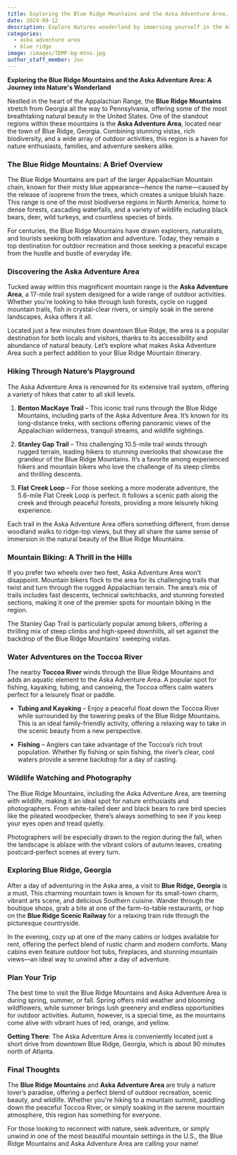 ```yaml
---
title: Exploring the Blue Ridge Mountains and the Aska Adventure Area, A Journey into Nature's Wonderland
date: 2024-09-12
description: Explore Natures wonderland by immersing yourself in the Aska Adventure Area in Blue Ridge, GA.
categories:
  - aska adventure area
  - blue ridge
image: /images/TEMP-bg-mtns.jpg
author_staff_member: Jon
---
```


**Exploring the Blue Ridge Mountains and the Aska Adventure Area: A Journey into Nature's Wonderland**

Nestled in the heart of the Appalachian Range, the **Blue Ridge Mountains** stretch from Georgia all the way to Pennsylvania, offering some of the most breathtaking natural beauty in the United States. One of the standout regions within these mountains is the **Aska Adventure Area**, located near the town of Blue Ridge, Georgia. Combining stunning vistas, rich biodiversity, and a wide array of outdoor activities, this region is a haven for nature enthusiasts, families, and adventure seekers alike.

### The Blue Ridge Mountains: A Brief Overview
The Blue Ridge Mountains are part of the larger Appalachian Mountain chain, known for their misty blue appearance—hence the name—caused by the release of isoprene from the trees, which creates a unique bluish haze. This range is one of the most biodiverse regions in North America, home to dense forests, cascading waterfalls, and a variety of wildlife including black bears, deer, wild turkeys, and countless species of birds.

For centuries, the Blue Ridge Mountains have drawn explorers, naturalists, and tourists seeking both relaxation and adventure. Today, they remain a top destination for outdoor recreation and those seeking a peaceful escape from the hustle and bustle of everyday life.

### Discovering the Aska Adventure Area
Tucked away within this magnificent mountain range is the **Aska Adventure Area**, a 17-mile trail system designed for a wide range of outdoor activities. Whether you're looking to hike through lush forests, cycle on rugged mountain trails, fish in crystal-clear rivers, or simply soak in the serene landscapes, Aska offers it all.

Located just a few minutes from downtown Blue Ridge, the area is a popular destination for both locals and visitors, thanks to its accessibility and abundance of natural beauty. Let’s explore what makes Aska Adventure Area such a perfect addition to your Blue Ridge Mountain itinerary.

### Hiking Through Nature’s Playground
The Aska Adventure Area is renowned for its extensive trail system, offering a variety of hikes that cater to all skill levels.

1. **Benton MacKaye Trail** – This iconic trail runs through the Blue Ridge Mountains, including parts of the Aska Adventure Area. It’s known for its long-distance treks, with sections offering panoramic views of the Appalachian wilderness, tranquil streams, and wildlife sightings.
 
2. **Stanley Gap Trail** – This challenging 10.5-mile trail winds through rugged terrain, leading hikers to stunning overlooks that showcase the grandeur of the Blue Ridge Mountains. It’s a favorite among experienced hikers and mountain bikers who love the challenge of its steep climbs and thrilling descents.

3. **Flat Creek Loop** – For those seeking a more moderate adventure, the 5.6-mile Flat Creek Loop is perfect. It follows a scenic path along the creek and through peaceful forests, providing a more leisurely hiking experience.

Each trail in the Aska Adventure Area offers something different, from dense woodland walks to ridge-top views, but they all share the same sense of immersion in the natural beauty of the Blue Ridge Mountains.

### Mountain Biking: A Thrill in the Hills
If you prefer two wheels over two feet, Aska Adventure Area won’t disappoint. Mountain bikers flock to the area for its challenging trails that twist and turn through the rugged Appalachian terrain. The area’s mix of trails includes fast descents, technical switchbacks, and stunning forested sections, making it one of the premier spots for mountain biking in the region.

The Stanley Gap Trail is particularly popular among bikers, offering a thrilling mix of steep climbs and high-speed downhills, all set against the backdrop of the Blue Ridge Mountains’ sweeping vistas.

### Water Adventures on the Toccoa River
The nearby **Toccoa River** winds through the Blue Ridge Mountains and adds an aquatic element to the Aska Adventure Area. A popular spot for fishing, kayaking, tubing, and canoeing, the Toccoa offers calm waters perfect for a leisurely float or paddle.

- **Tubing and Kayaking** – Enjoy a peaceful float down the Toccoa River while surrounded by the towering peaks of the Blue Ridge Mountains. This is an ideal family-friendly activity, offering a relaxing way to take in the scenic beauty from a new perspective.
 
- **Fishing** – Anglers can take advantage of the Toccoa’s rich trout population. Whether fly fishing or spin fishing, the river’s clear, cool waters provide a serene backdrop for a day of casting.

### Wildlife Watching and Photography
The Blue Ridge Mountains, including the Aska Adventure Area, are teeming with wildlife, making it an ideal spot for nature enthusiasts and photographers. From white-tailed deer and black bears to rare bird species like the pileated woodpecker, there’s always something to see if you keep your eyes open and tread quietly.

Photographers will be especially drawn to the region during the fall, when the landscape is ablaze with the vibrant colors of autumn leaves, creating postcard-perfect scenes at every turn.

### Exploring Blue Ridge, Georgia
After a day of adventuring in the Aska area, a visit to **Blue Ridge, Georgia** is a must. This charming mountain town is known for its small-town charm, vibrant arts scene, and delicious Southern cuisine. Wander through the boutique shops, grab a bite at one of the farm-to-table restaurants, or hop on the **Blue Ridge Scenic Railway** for a relaxing train ride through the picturesque countryside.

In the evening, cozy up at one of the many cabins or lodges available for rent, offering the perfect blend of rustic charm and modern comforts. Many cabins even feature outdoor hot tubs, fireplaces, and stunning mountain views—an ideal way to unwind after a day of adventure.

### Plan Your Trip
The best time to visit the Blue Ridge Mountains and Aska Adventure Area is during spring, summer, or fall. Spring offers mild weather and blooming wildflowers, while summer brings lush greenery and endless opportunities for outdoor activities. Autumn, however, is a special time, as the mountains come alive with vibrant hues of red, orange, and yellow.

**Getting There**: The Aska Adventure Area is conveniently located just a short drive from downtown Blue Ridge, Georgia, which is about 90 minutes north of Atlanta.

### Final Thoughts
The **Blue Ridge Mountains** and **Aska Adventure Area** are truly a nature lover’s paradise, offering a perfect blend of outdoor recreation, scenic beauty, and wildlife. Whether you're hiking to a mountain summit, paddling down the peaceful Toccoa River, or simply soaking in the serene mountain atmosphere, this region has something for everyone.

For those looking to reconnect with nature, seek adventure, or simply unwind in one of the most beautiful mountain settings in the U.S., the Blue Ridge Mountains and Aska Adventure Area are calling your name!
